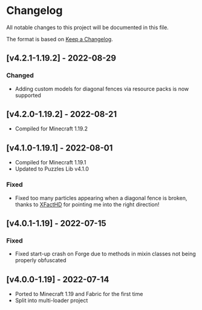 # Changelog
All notable changes to this project will be documented in this file.

The format is based on [Keep a Changelog].

## [v4.2.1-1.19.2] - 2022-08-29
### Changed
- Adding custom models for diagonal fences via resource packs is now supported

## [v4.2.0-1.19.2] - 2022-08-21
- Compiled for Minecraft 1.19.2

## [v4.1.0-1.19.1] - 2022-08-01
- Compiled for Minecraft 1.19.1
- Updated to Puzzles Lib v4.1.0
### Fixed
- Fixed too many particles appearing when a diagonal fence is broken, thanks to [XFactHD] for pointing me into the right direction!

## [v4.0.1-1.19] - 2022-07-15
### Fixed
- Fixed start-up crash on Forge due to methods in mixin classes not being properly obfuscated

## [v4.0.0-1.19] - 2022-07-14
- Ported to Minecraft 1.19 and Fabric for the first time
- Split into multi-loader project

[Keep a Changelog]: https://keepachangelog.com/en/1.0.0/
[XFactHD]: https://github.com/XFactHD